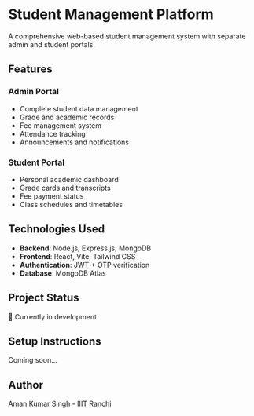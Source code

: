 # Student Management Platform

A comprehensive web-based student management system with separate admin and student portals.

## Features

### Admin Portal
- Complete student data management
- Grade and academic records
- Fee management system
- Attendance tracking
- Announcements and notifications

### Student Portal
- Personal academic dashboard
- Grade cards and transcripts
- Fee payment status
- Class schedules and timetables

## Technologies Used

- **Backend**: Node.js, Express.js, MongoDB
- **Frontend**: React, Vite, Tailwind CSS
- **Authentication**: JWT + OTP verification
- **Database**: MongoDB Atlas

## Project Status
🚧 Currently in development

## Setup Instructions
Coming soon...

## Author
Aman Kumar Singh - IIIT Ranchi
